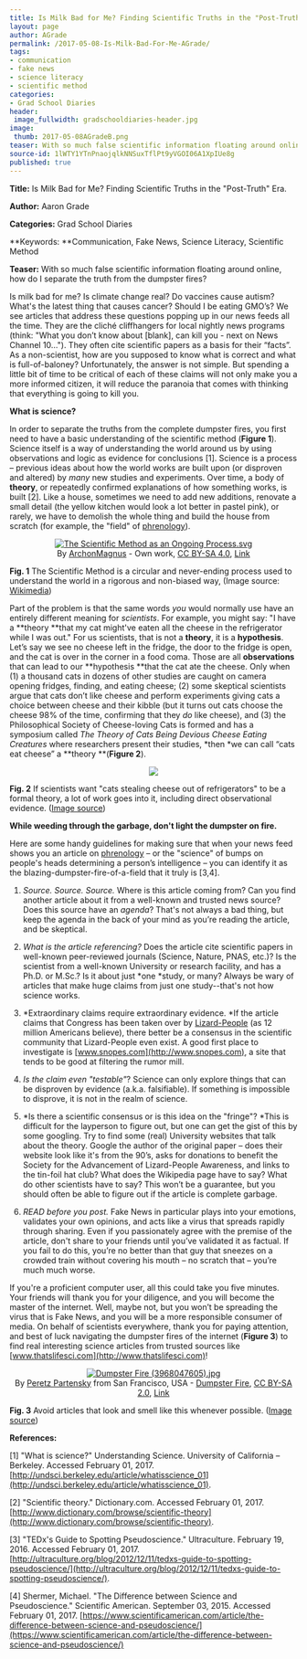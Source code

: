 ```yaml
---
title: Is Milk Bad for Me? Finding Scientific Truths in the "Post-Truth" Era
layout: page
author: AGrade
permalink: /2017-05-08-Is-Milk-Bad-For-Me-AGrade/
tags:
- communication
- fake news
- science literacy
- scientific method
categories:
- Grad School Diaries
header:
 image_fullwidth: gradschooldiaries-header.jpg
image:
 thumb: 2017-05-08AGradeB.png
teaser: With so much false scientific information floating around online, how do I separate the truth from the dumpster fires?
source-id: 1lWTY1YTnPnaojqlkNNSuxTflPt9yVGOI06A1XpIUe8g
published: true
---
```

**Title:** Is Milk Bad for Me? Finding Scientific Truths in the "Post-Truth" Era.

**Author:** Aaron Grade

**Categories:** Grad School Diaries

**Keywords: **Communication, Fake News, Science Literacy, Scientific Method

**Teaser:** With so much false scientific information floating around online, how do I separate the truth from the dumpster fires?

Is milk bad for me? Is climate change real? Do vaccines cause autism? What's the latest thing that causes cancer? Should I be eating GMO’s? We see articles that address these questions popping up in our news feeds all the time. They are the cliché cliffhangers for local nightly news programs (think: "What you don’t know about [blank], can kill you - next on News Channel 10…"). They often cite scientific papers as a basis for their “facts”. As a non-scientist, how are you supposed to know what is correct and what is full-of-baloney? Unfortunately, the answer is not simple. But spending a little bit of time to be critical of each of these claims will not only make you a more informed citizen, it will reduce the paranoia that comes with thinking that everything is going to kill you.

**What is science?**

In order to separate the truths from the complete dumpster fires, you first need to have a basic understanding of the scientific method (**Figure 1**). Science itself is a way of understanding the world around us by using observations and logic as evidence for conclusions [1]. Science is a process – previous ideas about how the world works are built upon (or disproven and altered) by *many* new studies and experiments. Over time, a body of **theory**, or repeatedly confirmed explanations of how something works, is built [2]. Like a house, sometimes we need to add new additions, renovate a small detail (the yellow kitchen would look a lot better in pastel pink), or rarely, we have to demolish the whole thing and build the house from scratch (for example, the "field" of [phrenology](https://en.wikipedia.org/wiki/Phrenology)). 

<center><p><a href="https://commons.wikimedia.org/wiki/File:The_Scientific_Method_as_an_Ongoing_Process.svg#/media/File:The_Scientific_Method_as_an_Ongoing_Process.svg"><img src="https://upload.wikimedia.org/wikipedia/commons/thumb/5/5c/The_Scientific_Method_as_an_Ongoing_Process.svg/1200px-The_Scientific_Method_as_an_Ongoing_Process.svg.png" alt="The Scientific Method as an Ongoing Process.svg"></a><br>By <a href="//commons.wikimedia.org/wiki/User:ArchonMagnus" title="User:ArchonMagnus">ArchonMagnus</a> - <span class="int-own-work" lang="en">Own work</span>, <a href="http://creativecommons.org/licenses/by-sa/4.0" title="Creative Commons Attribution-Share Alike 4.0">CC BY-SA 4.0</a>, <a href="https://commons.wikimedia.org/w/index.php?curid=42164616">Link</a></p></center>

**Fig. 1** The Scientific Method is a circular and never-ending process used to understand the world in a rigorous and non-biased way, (Image source: [Wikimedia](https://commons.wikimedia.org/wiki/File:The_Scientific_Method_as_an_Ongoing_Process.svg)) 

Part of the problem is that the same words *you* would normally use have an entirely different meaning for *scientists*. For example, you might say: "I have a **theory **that my cat might've eaten all the cheese in the refrigerator while I was out." For us scientists, that is not a **theory**, it is a **hypothesis**. Let’s say we see no cheese left in the fridge, the door to the fridge is open, and the cat is over in the corner in a food coma. Those are all **observations** that can lead to our **hypothesis **that the cat ate the cheese. Only when (1) a thousand cats in dozens of other studies are caught on camera opening fridges, finding, and eating cheese; (2) some skeptical scientists argue that cats don’t like cheese and perform experiments giving cats a choice between cheese and their kibble (but it turns out cats choose the cheese 98% of the time, confirming that they *do* like cheese), and (3) the Philosophical Society of Cheese-loving Cats is formed and has a symposium called *The Theory of Cats Being Devious Cheese Eating Creatures* where researchers present their studies, *then *we can call “cats eat cheese” a **theory **(**Figure 2**).

<div style="text-align:center"><img src ="[https://c1.staticflickr.com/5/4073/4919566339_8091ec69c8_b.jpg"](https://c1.staticflickr.com/5/4073/4919566339_8091ec69c8_b.jpg%22/)/></div>

**Fig. 2** If scientists want "cats stealing cheese out of refrigerators" to be a formal theory, a lot of work goes into it, including direct observational evidence. ([Image source](https://c1.staticflickr.com/5/4073/4919566339_8091ec69c8_b.jpg))

**While weeding through the garbage, don't light the dumpster on fire.**

Here are some handy guidelines for making sure that when your news feed shows you an article on [phrenology](http://www.theatlantic.com/health/archive/2014/01/the-shape-of-your-head-and-the-shape-of-your-mind/282578/) – or the "science" of bumps on people's heads determining a person’s intelligence – you can identify it as the blazing-dumpster-fire-of-a-field that it truly is [3,4].

1. *Source. Source. Source.* Where is this article coming from? Can you find another article about it from a well-known and trusted news source? Does this source have an *agenda*? That's not always a bad thing, but keep the agenda in the back of your mind as you’re reading the article, and be skeptical.

2. *What is the article referencing?* Does the article cite scientific papers in well-known peer-reviewed journals (Science, Nature, PNAS, etc.)? Is the scientist from a well-known University or research facility, and has a Ph.D. or M.Sc.? Is it about just *one *study, or many? Always be wary of articles that make huge claims from just one study--that's not how science works.

3. *Extraordinary claims require extraordinary evidence. *If the article claims that Congress has been taken over by [Lizard-People](https://www.theatlantic.com/national/archive/2013/04/12-million-americans-believe-lizard-people-run-our-country/316706/) (as 12 million Americans believe), there better be a consensus in the scientific community that Lizard-People even exist. A good first place to investigate is [www.snopes.com](http://www.snopes.com), a site that tends to be good at filtering the rumor mill.  

4. *Is the claim even "testable"*? Science can only explore things that can be disproven by evidence (a.k.a. falsifiable). If something is impossible to disprove, it is not in the realm of science.

5. *Is there a scientific consensus or is this idea on the "fringe"? *This is difficult for the layperson to figure out, but one can get the gist of this by some googling. Try to find some (real) University websites that talk about the theory. Google the author of the original paper – does their website look like it's from the 90’s, asks for donations to benefit the Society for the Advancement of Lizard-People Awareness, and links to the tin-foil hat club? What does the Wikipedia page have to say? What do other scientists have to say? This won’t be a guarantee, but you should often be able to figure out if the article is complete garbage.

6. *READ before you post.* Fake News in particular plays into your emotions, validates your own opinions, and acts like a virus that spreads rapidly through sharing. Even if you passionately agree with the premise of the article, don't share to your friends until you’ve validated it as factual. If you fail to do this, you’re no better than that guy that sneezes on a crowded train without covering his mouth – no scratch that – you’re much much worse.

If you're a proficient computer user, all this could take you five minutes. Your friends will thank you for your diligence, and you will become the master of the internet. Well, maybe not, but you won’t be spreading the virus that is Fake News, and you will be a more responsible consumer of media. On behalf of scientists everywhere, thank you for paying attention, and best of luck navigating the dumpster fires of the internet (**Figure 3**) to find real interesting science articles from trusted sources like [www.thatslifesci.com](http://www.thatslifesci.com)!

<center><p><a href="https://commons.wikimedia.org/wiki/File:Dumpster_Fire_(3968047605).jpg#/media/File:Dumpster_Fire_(3968047605).jpg"><img src="https://upload.wikimedia.org/wikipedia/commons/f/ff/Dumpster_Fire_%283968047605%29.jpg" alt="Dumpster Fire (3968047605).jpg"></a><br>By <a rel="nofollow" class="external text" href="http://www.flickr.com/people/68877611@N00">Peretz Partensky</a> from San Francisco, USA - <a rel="nofollow" class="external text" href="http://www.flickr.com/photos/ifl/3968047605/">Dumpster Fire</a>, <a href="http://creativecommons.org/licenses/by-sa/2.0" title="Creative Commons Attribution-Share Alike 2.0">CC BY-SA 2.0</a>, <a href="https://commons.wikimedia.org/w/index.php?curid=24275218">Link</a></p></center>

**Fig. 3** Avoid articles that look and smell like this whenever possible. ([Image source](https://upload.wikimedia.org/wikipedia/commons/f/ff/Dumpster_Fire_(3968047605).jpg))

**References:**

[1] "What is science?" Understanding Science. University of California – Berkeley. Accessed February 01, 2017. [http://undsci.berkeley.edu/article/whatisscience_01](http://undsci.berkeley.edu/article/whatisscience_01). 

[2] "Scientific theory." Dictionary.com. Accessed February 01, 2017. [http://www.dictionary.com/browse/scientific-theory](http://www.dictionary.com/browse/scientific-theory). 

[3] "TEDx's Guide to Spotting Pseudoscience." Ultraculture. February 19, 2016. Accessed February 01, 2017. [http://ultraculture.org/blog/2012/12/11/tedxs-guide-to-spotting-pseudoscience/](http://ultraculture.org/blog/2012/12/11/tedxs-guide-to-spotting-pseudoscience/).  

[4] Shermer, Michael. "The Difference between Science and Pseudoscience." Scientific American. September 03, 2015. Accessed February 01, 2017. [https://www.scientificamerican.com/article/the-difference-between-science-and-pseudoscience/](https://www.scientificamerican.com/article/the-difference-between-science-and-pseudoscience/)

